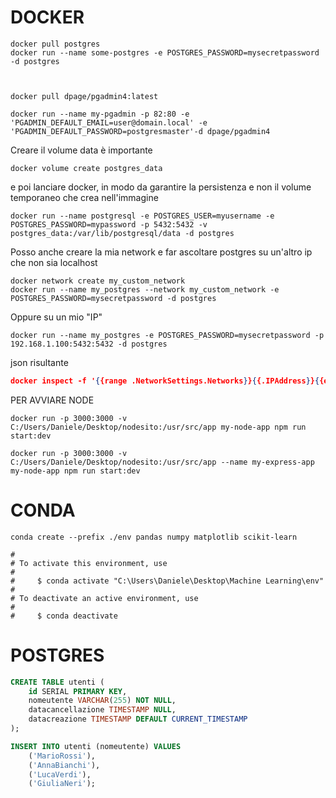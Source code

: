 # DOCKER #
``` shell
docker pull postgres
docker run --name some-postgres -e POSTGRES_PASSWORD=mysecretpassword -d postgres



docker pull dpage/pgadmin4:latest

docker run --name my-pgadmin -p 82:80 -e 'PGADMIN_DEFAULT_EMAIL=user@domain.local' -e 'PGADMIN_DEFAULT_PASSWORD=postgresmaster'-d dpage/pgadmin4
```

Creare il volume data è importante 
```
docker volume create postgres_data
```
e poi lanciare docker, in modo da garantire la persistenza e non il volume temporaneo che crea nell'immagine
```
docker run --name postgresql -e POSTGRES_USER=myusername -e POSTGRES_PASSWORD=mypassword -p 5432:5432 -v postgres_data:/var/lib/postgresql/data -d postgres
```
Posso anche creare la mia network e far ascoltare postgres su un'altro ip che non sia localhost
```
docker network create my_custom_network
docker run --name my_postgres --network my_custom_network -e POSTGRES_PASSWORD=mysecretpassword -d postgres
```
Oppure su un mio "IP"
```
docker run --name my_postgres -e POSTGRES_PASSWORD=mysecretpassword -p 192.168.1.100:5432:5432 -d postgres
```
json risultante
```json
docker inspect -f '{{range .NetworkSettings.Networks}}{{.IPAddress}}{{end}}' my_postgres
```

PER AVVIARE NODE
```
docker run -p 3000:3000 -v C:/Users/Daniele/Desktop/nodesito:/usr/src/app my-node-app npm run start:dev

docker run -p 3000:3000 -v C:/Users/Daniele/Desktop/nodesito:/usr/src/app --name my-express-app my-node-app npm run start:dev
```
# CONDA #
```
conda create --prefix ./env pandas numpy matplotlib scikit-learn 

#
# To activate this environment, use
#
#     $ conda activate "C:\Users\Daniele\Desktop\Machine Learning\env"
#
# To deactivate an active environment, use
#
#     $ conda deactivate
```

# POSTGRES #
``` sql
CREATE TABLE utenti (
    id SERIAL PRIMARY KEY,
    nomeutente VARCHAR(255) NOT NULL,
    datacancellazione TIMESTAMP NULL,
    datacreazione TIMESTAMP DEFAULT CURRENT_TIMESTAMP
);

INSERT INTO utenti (nomeutente) VALUES
    ('MarioRossi'),
    ('AnnaBianchi'),
    ('LucaVerdi'),
    ('GiuliaNeri');
```
